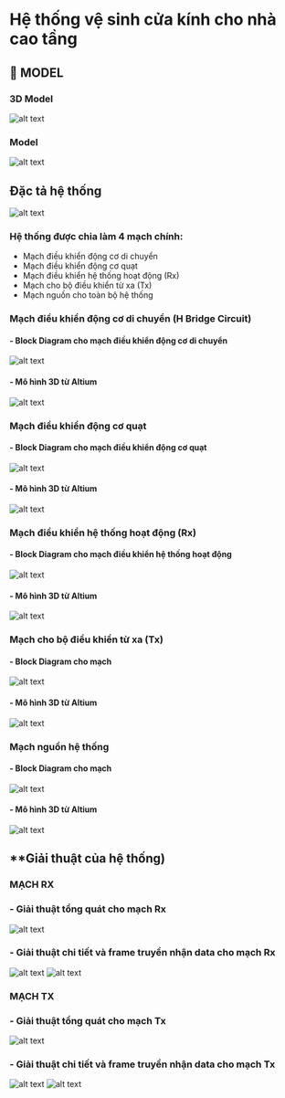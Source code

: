 # Hệ thống vệ sinh cửa kính cho nhà cao tầng
## 🚗 **MODEL**
### 3D Model
![alt text](3D.png)
### Model 
![alt text](model.png)
## **Đặc tả hệ thống**
![alt text](Block_Diagram/dactahethong.png)
### Hệ thống được chia làm 4 mạch chính: 
- Mạch điều khiển động cơ di chuyển
- Mạch điều khiển động cơ quạt
- Mạch điều khiển hệ thống hoạt động (Rx)
- Mạch cho bộ điều khiển từ xa (Tx) 
- Mạch nguồn cho toàn bộ hệ thống
### Mạch điều khiển động cơ di chuyển (H Bridge Circuit) 
#### - Block Diagram cho mạch điều khiển động cơ di chuyển
![alt text](Block_Diagram/blockmotor.png)
#### - Mô hình 3D từ Altium
![alt text](Model/Motor.png)
### Mạch điều khiển động cơ quạt
#### - Block Diagram cho mạch điều khiển động cơ quạt
![alt text](Block_Diagram/blockmotorfan.png)
#### - Mô hình 3D từ Altium 
![alt text](/Model/Motorfan.png)
### Mạch điều khiển hệ thống hoạt động (Rx)
#### - Block Diagram cho mạch điều khiển hệ thống hoạt động 
![alt text](Block_Diagram/blockRx.png)
#### - Mô hình 3D từ Altium
![alt text](Model/Rx.png)
### Mạch cho bộ điều khiển từ xa (Tx)
#### - Block Diagram cho mạch
![alt text](Block_Diagram/BlockTx.png)
#### - Mô hình 3D từ Altium 
![alt text](Model/Tx.png)
### Mạch nguồn hệ thống 
#### - Block Diagram cho mạch 
![alt text](Block_Diagram/Blockpower.png)
#### - Mô hình 3D từ Altium 
![alt text](Model/power.png)
## **Giải thuật của hệ thống)
### **MẠCH RX** 
### - Giải thuật tổng quát cho mạch Rx 
![alt text](Block_code/Rx.png)
### - Giải thuật chi tiết và frame truyền nhận data cho mạch Rx 
![alt text](Block_code/Rx_detailed.png)
![alt text](Block_code/Rx_data.png)
### **MẠCH TX** 
### - Giải thuật tổng quát cho mạch Tx 
![alt text](Block_code/Tx.png)
### - Giải thuật chi tiết và frame truyền nhận data cho mạch Tx 
![alt text](Block_code/Tx_detailed.png)
![alt text](Block_code/Tx_data.png)
